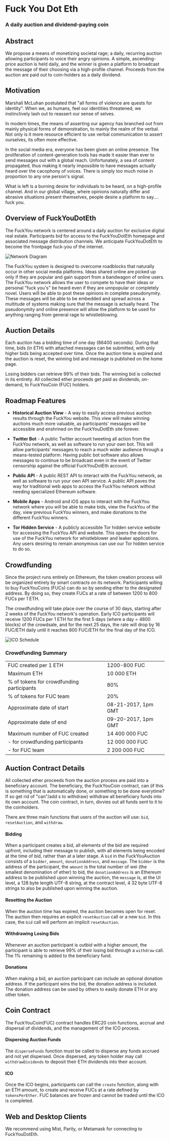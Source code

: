 # Fuck You Dot Eth

### A daily auction and dividend-paying coin

## Abstract

We propose a means of monetizing societal rage; a daily, recurring auction
allowing participants to voice their angry opinions.
A simple, ascending-price auction is held daily, and the winner is given
a platform to broadcast the message of their choosing via a high-profile
channel. Proceeds from the auction are paid out to coin-holders
as a daily dividend.

## Motivation

Marshall McLuhan postulated that "all forms of violence are quests for
identity".
When we, as humans, feel our identities threatened,
we instinctively lash out to reassert our sense of selves.

In modern times, the means of asserting our agency has branched out from
mainly physical forms of demonstration, to mainly the realm of the verbal.
Not only is it more resource efficient to use verbal communication to
assert ourselves, its often more effective.

In the social media era, everyone has been given an online presence.
The proliferation of content-generation tools has
made it easier than ever to send messages out with a global reach.
Unfortunately, a sea of content propagated, thus making it nearly impossible to have messages actually heard over the cacophony of voices. There is simply too much noise in proportion to any one person's signal.

What is left is a burning desire for individuals to be heard, on a high-profile channel.
And in our global village, where opinions naturally differ
and abrasive situations present themselves,
people desire a platform to say.... fuck you.

## Overview of FuckYouDotEth

The FuckYou network is centered around a daily auction for exclusive digital
real estate. Participants bid for access to the FuckYouDotEth homepage and
associated message distribution channels. We anticipate FuckYouDotEth to become the
frontpage fuck-you of the internet.

![Network Diagram](network_diagram.png)

The FuckYou system is designed to overcome roadblocks that naturally occur in other social media platforms. Ideas shared online are picked up only if they are popular and gain support from a bandwagon of online users. The FuckYou network allows the user to compete to have their ideas or personal "fuck you's" be heard even if they are unnpopular or completely novel. Users will be able to post these opinions in complete pseudonymity. These messages will be able to be embedded and spread across a multitude of systems making sure that the message is actually heard. The pseudonymity and online presence will allow the platform to be used for anything ranging from general rage to whistleblowing.

## Auction Details

Each auction has a bidding time of one day (86400 seconds). During that time,
bids (in ETH) with attached messages can be submitted, with only higher bids
being accepted over time. Once the auction time is expired and the auction is reset,
the winning bid and message is published on the home page.

Losing bidders can retrieve 99% of their bids. The winning bid is
collected in its entirety. All collected ether proceeds get paid as dividends, on-demand,
to FuckYouCoin (FUC) holders.

## Roadmap Features

- **Historical Auction View** - A way to easily access previous auction results
through the FuckYou website. This view will make winning auctions much more
valuable, as participants' messages will be accessible and enshrined on the FuckYouDotEth site
forever.

- **Twitter Bot** - A public Twitter account tweeting all action from the
FuckYou network, as well as software to run your own bot. This will allow
participants' messages to reach a much wider audience through a means-tested
platform. Having public bot software also allows messages to continue to be
broadcast even in the event of Twitter censorship against the official
FuckYouDotEth account.

- **Public API** - A public REST API to interact with the FuckYou network, as
well as software to run your own API service. A public API paves the way for
traditional web apps to access the FuckYou network without needing specialized
Ethereum software.

- **Mobile Apps** - Android and iOS apps to interact with the FuckYou network where you will be able to make bids, view the FuckYou of the day, view previous FuckYou winners, and make donations to the different FuckYou winners.

- **Tor Hidden Service** - A publicly accessible Tor hidden service website for
accessing the FuckYou API and website. This opens the doors for use of the
FuckYou network for whistleblower and leaker applications. Any users desiring to
remain anonymous can use our Tor hidden service to do so.

## Crowdfunding

Since the project runs entirely on Ethereum, the token creation process will be
organized entirely by smart contracts on its network.
Participants willing to buy FuckYouCoins (FUCs) can do so by sending
ether to the designated address.
By doing so, they create FUCs at a rate of between 1200 to 800 FUCs per 1 ETH.

The crowdfunding will take place over the course of 30 days, starting after 2
weeks of the FuckYou network's operation.
Early ICO participants will receive 1200 FUCs per 1 ETH for the first 5 days
(where a day = 4800 blocks) of the crowdsale, and for the next 25 days, the rate
will drop by 16 FUC/ETH daily until it reaches 800 FUC/ETH for the final day of
the ICO.

![ICO Schedule](ico_schedule.png)

### Crowdfunding Summary

| | |
| --- | --- |
| FUC created per 1 ETH                     | 1200-800 FUC        |
| Maximum ETH                               | 10 000 ETH          |
| % of tokens for crowdfunding participants | 80%                 |
| % of tokens for FUC team                  | 20%                 |
| Approximate date of start                 | 08-21-2017, 1pm GMT |
| Approximate date of end                   | 09-20-2017, 1pm GMT |
| Maximum number of FUC created             | 14 400 000 FUC      |
| - for crowdfunding participants           | 12 000 000 FUC      |
| - for FUC team                            |  2 200 000 FUC      |


## Auction Contract Details

All collected ether proceeds from the auction process are paid into a
beneficiary account. The beneficiary, the FuckYouCoin contract, can (if this is something that is automatically done, or something to be done everytime? If so get rid of "can"/add s to withdraw) withdraw all
beneficiary funds into its own account.
The coin contract, in turn, divvies out all funds sent to it to the coinholders.

There are three main functions that users of the auction will use: `bid`,
`resetAuction`, and `withdraw`.

#### Bidding

When a participant creates a bid, all elements of the bid are required upfront,
including their message to publish, with all elements being encoded at
the time of bid, rather than at a later stage.
A `bid` in the FuckYouAuction consists of a `bidder`, `amount`,
`donationAddress`, and `message`.
The `bidder` is the address of the participant, the `amount` is the total number
of wei (the smallest denomination of ether) to bid, the `donationAddress` is an Ethereum address to be published upon
winning the auction, the `message` is, at the UI level, a 128 byte length UTF-8
string, at the contract level, 4 32 byte UTF-8 strings to also be published upon
winning the auction.

#### Resetting the Auction

When the auction time has expired, the auction becomes open for reset.
The auction then requires an explicit `resetAuction` call or a new `bid`.
In this case, the `bid` call will perform an implicit `resetAuction`.

#### Withdrawing Losing Bids

Whenever an auction participant is outbid with a higher amount, the participant
is able to retrieve 99% of their losing bid through a `withdraw` call. The 1%
remaining is added to the beneficiary fund.

#### Donations

When making a bid, an auction participant can include an optional donation address. If the participant wins the bid, the donation address is included. The donation address can be used by others to easily donate ETH or any other token.


## Coin Contract

The FuckYouCoin(FUC) contract handles ERC20 coin functions, accrual and dispersal of dividends, and the management of the ICO process.

#### Dispersing Auction Funds

The `disperseFunds` function must be called to disperse any funds accrued and not yet dispersed. Once dispersed, any token holder may call `withdrawDividends` to deposit their ETH dividends into their account.

#### ICO

Once the ICO begins, participants can call the `create` function, along with an ETH amount, to create and receive FUCs at a rate defined by `tokensPerEther`. FUC balances are frozen and cannot be traded until the ICO is completed.


## Web and Desktop Clients

We recommend using Mist, Parity, or Metamask for connecting to FuckYouDotEth.
